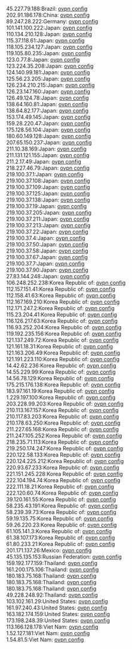 45.227.79.188:Brazil: [ovpn config](vpn/45_227_79_188.ovpn)  
202.91.186.178:China: [ovpn config](vpn/202_91_186_178.ovpn)  
89.247.28.222:Germany: [ovpn config](vpn/89_247_28_222.ovpn)  
101.141.100.222:Japan: [ovpn config](vpn/101_141_100_222.ovpn)  
110.134.210.128:Japan: [ovpn config](vpn/110_134_210_128.ovpn)  
115.37.118.61:Japan: [ovpn config](vpn/115_37_118_61.ovpn)  
118.105.234.127:Japan: [ovpn config](vpn/118_105_234_127.ovpn)  
119.105.80.235:Japan: [ovpn config](vpn/119_105_80_235.ovpn)  
123.0.77.8:Japan: [ovpn config](vpn/123_0_77_8.ovpn)  
123.224.35.208:Japan: [ovpn config](vpn/123_224_35_208.ovpn)  
124.140.99.181:Japan: [ovpn config](vpn/124_140_99_181.ovpn)  
125.56.23.205:Japan: [ovpn config](vpn/125_56_23_205.ovpn)  
126.234.210.215:Japan: [ovpn config](vpn/126_234_210_215.ovpn)  
126.23.147.160:Japan: [ovpn config](vpn/126_23_147_160.ovpn)  
126.49.124.78:Japan: [ovpn config](vpn/126_49_124_78.ovpn)  
138.64.160.81:Japan: [ovpn config](vpn/138_64_160_81.ovpn)  
138.64.82.177:Japan: [ovpn config](vpn/138_64_82_177.ovpn)  
153.174.49.145:Japan: [ovpn config](vpn/153_174_49_145.ovpn)  
159.28.220.47:Japan: [ovpn config](vpn/159_28_220_47.ovpn)  
175.128.56.104:Japan: [ovpn config](vpn/175_128_56_104.ovpn)  
180.60.149.128:Japan: [ovpn config](vpn/180_60_149_128.ovpn)  
207.65.150.237:Japan: [ovpn config](vpn/207_65_150_237.ovpn)  
211.10.38.169:Japan: [ovpn config](vpn/211_10_38_169.ovpn)  
211.131.121.155:Japan: [ovpn config](vpn/211_131_121_155.ovpn)  
211.2.17.49:Japan: [ovpn config](vpn/211_2_17_49.ovpn)  
218.227.46.79:Japan: [ovpn config](vpn/218_227_46_79.ovpn)  
219.100.37.1:Japan: [ovpn config](vpn/219_100_37_1.ovpn)  
219.100.37.108:Japan: [ovpn config](vpn/219_100_37_108.ovpn)  
219.100.37.109:Japan: [ovpn config](vpn/219_100_37_109.ovpn)  
219.100.37.125:Japan: [ovpn config](vpn/219_100_37_125.ovpn)  
219.100.37.138:Japan: [ovpn config](vpn/219_100_37_138.ovpn)  
219.100.37.19:Japan: [ovpn config](vpn/219_100_37_19.ovpn)  
219.100.37.205:Japan: [ovpn config](vpn/219_100_37_205.ovpn)  
219.100.37.211:Japan: [ovpn config](vpn/219_100_37_211.ovpn)  
219.100.37.213:Japan: [ovpn config](vpn/219_100_37_213.ovpn)  
219.100.37.22:Japan: [ovpn config](vpn/219_100_37_22.ovpn)  
219.100.37.4:Japan: [ovpn config](vpn/219_100_37_4.ovpn)  
219.100.37.50:Japan: [ovpn config](vpn/219_100_37_50.ovpn)  
219.100.37.58:Japan: [ovpn config](vpn/219_100_37_58.ovpn)  
219.100.37.67:Japan: [ovpn config](vpn/219_100_37_67.ovpn)  
219.100.37.7:Japan: [ovpn config](vpn/219_100_37_7.ovpn)  
219.100.37.90:Japan: [ovpn config](vpn/219_100_37_90.ovpn)  
27.83.144.248:Japan: [ovpn config](vpn/27_83_144_248.ovpn)  
106.248.252.238:Korea Republic of: [ovpn config](vpn/106_248_252_238.ovpn)  
112.157.151.41:Korea Republic of: [ovpn config](vpn/112_157_151_41.ovpn)  
112.158.41.63:Korea Republic of: [ovpn config](vpn/112_158_41_63.ovpn)  
112.167.169.210:Korea Republic of: [ovpn config](vpn/112_167_169_210.ovpn)  
112.171.247.2:Korea Republic of: [ovpn config](vpn/112_171_247_2.ovpn)  
115.23.204.41:Korea Republic of: [ovpn config](vpn/115_23_204_41.ovpn)  
116.126.217.63:Korea Republic of: [ovpn config](vpn/116_126_217_63.ovpn)  
116.93.252.204:Korea Republic of: [ovpn config](vpn/116_93_252_204.ovpn)  
119.192.235.156:Korea Republic of: [ovpn config](vpn/119_192_235_156.ovpn)  
121.137.249.72:Korea Republic of: [ovpn config](vpn/121_137_249_72.ovpn)  
121.161.18.31:Korea Republic of: [ovpn config](vpn/121_161_18_31.ovpn)  
121.163.206.49:Korea Republic of: [ovpn config](vpn/121_163_206_49.ovpn)  
121.191.223.110:Korea Republic of: [ovpn config](vpn/121_191_223_110.ovpn)  
14.42.62.236:Korea Republic of: [ovpn config](vpn/14_42_62_236.ovpn)  
14.55.229.99:Korea Republic of: [ovpn config](vpn/14_55_229_99.ovpn)  
14.56.78.129:Korea Republic of: [ovpn config](vpn/14_56_78_129.ovpn)  
175.215.176.138:Korea Republic of: [ovpn config](vpn/175_215_176_138.ovpn)  
183.97.161.19:Korea Republic of: [ovpn config](vpn/183_97_161_19.ovpn)  
1.229.197.100:Korea Republic of: [ovpn config](vpn/1_229_197_100.ovpn)  
203.228.99.203:Korea Republic of: [ovpn config](vpn/203_228_99_203.ovpn)  
210.113.167.157:Korea Republic of: [ovpn config](vpn/210_113_167_157.ovpn)  
210.117.83.203:Korea Republic of: [ovpn config](vpn/210_117_83_203.ovpn)  
210.178.63.250:Korea Republic of: [ovpn config](vpn/210_178_63_250.ovpn)  
211.227.65.168:Korea Republic of: [ovpn config](vpn/211_227_65_168.ovpn)  
211.247.105.252:Korea Republic of: [ovpn config](vpn/211_247_105_252.ovpn)  
218.235.71.113:Korea Republic of: [ovpn config](vpn/218_235_71_113.ovpn)  
219.250.174.247:Korea Republic of: [ovpn config](vpn/219_250_174_247.ovpn)  
220.122.58.133:Korea Republic of: [ovpn config](vpn/220_122_58_133.ovpn)  
220.124.225.212:Korea Republic of: [ovpn config](vpn/220_124_225_212.ovpn)  
220.93.67.233:Korea Republic of: [ovpn config](vpn/220_93_67_233.ovpn)  
221.151.245.228:Korea Republic of: [ovpn config](vpn/221_151_245_228.ovpn)  
222.104.194.74:Korea Republic of: [ovpn config](vpn/222_104_194_74.ovpn)  
222.111.18.21:Korea Republic of: [ovpn config](vpn/222_111_18_21.ovpn)  
222.120.60.74:Korea Republic of: [ovpn config](vpn/222_120_60_74.ovpn)  
39.120.161.55:Korea Republic of: [ovpn config](vpn/39_120_161_55.ovpn)  
58.235.43.191:Korea Republic of: [ovpn config](vpn/58_235_43_191.ovpn)  
58.239.39.73:Korea Republic of: [ovpn config](vpn/58_239_39_73.ovpn)  
59.19.135.75:Korea Republic of: [ovpn config](vpn/59_19_135_75.ovpn)  
59.26.220.23:Korea Republic of: [ovpn config](vpn/59_26_220_23.ovpn)  
61.105.141.3:Korea Republic of: [ovpn config](vpn/61_105_141_3.ovpn)  
61.38.107.173:Korea Republic of: [ovpn config](vpn/61_38_107_173.ovpn)  
61.80.233.21:Korea Republic of: [ovpn config](vpn/61_80_233_21.ovpn)  
201.171.137.26:Mexico: [ovpn config](vpn/201_171_137_26.ovpn)  
45.135.135.153:Russian Federation: [ovpn config](vpn/45_135_135_153.ovpn)  
159.192.177.159:Thailand: [ovpn config](vpn/159_192_177_159.ovpn)  
161.200.175.106:Thailand: [ovpn config](vpn/161_200_175_106.ovpn)  
180.183.75.168:Thailand: [ovpn config](vpn/180_183_75_168.ovpn)  
180.183.75.168:Thailand: [ovpn config](vpn/180_183_75_168.ovpn)  
180.183.75.168:Thailand: [ovpn config](vpn/180_183_75_168.ovpn)  
49.228.248.92:Thailand: [ovpn config](vpn/49_228_248_92.ovpn)  
103.102.161.29:United States: [ovpn config](vpn/103_102_161_29.ovpn)  
161.97.240.43:United States: [ovpn config](vpn/161_97_240_43.ovpn)  
163.182.174.159:United States: [ovpn config](vpn/163_182_174_159.ovpn)  
173.198.248.39:United States: [ovpn config](vpn/173_198_248_39.ovpn)  
113.166.128.178:Viet Nam: [ovpn config](vpn/113_166_128_178.ovpn)  
1.52.127.181:Viet Nam: [ovpn config](vpn/1_52_127_181.ovpn)  
1.54.81.5:Viet Nam: [ovpn config](vpn/1_54_81_5.ovpn)  
